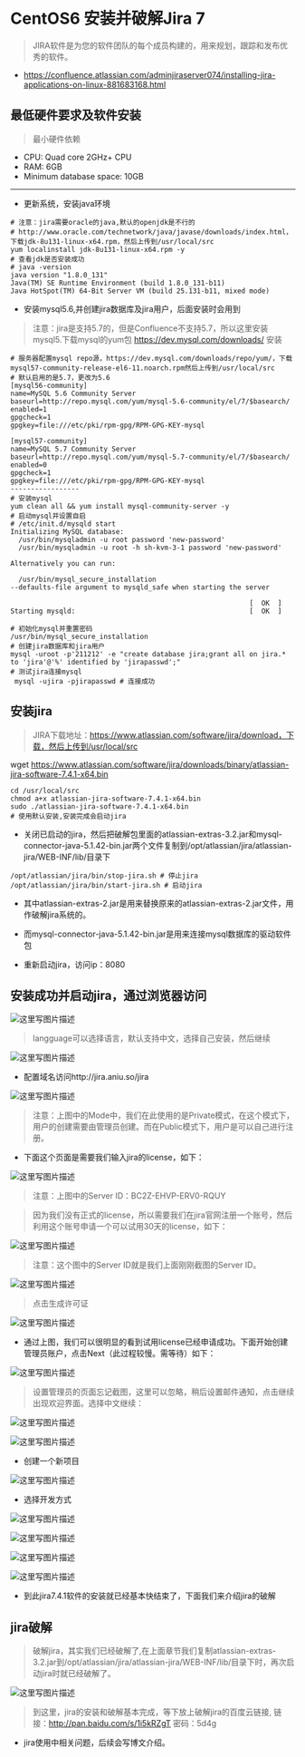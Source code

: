 

# CentOS6 安装并破解Jira 7

> JIRA软件是为您的软件团队的每个成员构建的，用来规划，跟踪和发布优秀的软件。

- https://confluence.atlassian.com/adminjiraserver074/installing-jira-applications-on-linux-881683168.html

## 最低硬件要求及软件安装

> 最小硬件依赖

- CPU: Quad core 2GHz+ CPU
- RAM: 6GB
- Minimum database space: 10GB

-------------------------------------

- 更新系统，安装java环境

```
# 注意：jira需要oracle的java,默认的openjdk是不行的
# http://www.oracle.com/technetwork/java/javase/downloads/index.html，下载jdk-8u131-linux-x64.rpm，然后上传到/usr/local/src
yum localinstall jdk-8u131-linux-x64.rpm -y
# 查看jdk是否安装成功
# java -version
java version "1.8.0_131"
Java(TM) SE Runtime Environment (build 1.8.0_131-b11)
Java HotSpot(TM) 64-Bit Server VM (build 25.131-b11, mixed mode)
```

- 安装mysql5.6,并创建jira数据库及jira用户，后面安装时会用到

> 注意：jira是支持5.7的，但是Confluence不支持5.7，所以这里安装mysql5.下载mysql的yum包 https://dev.mysql.com/downloads/ 安装

```
# 服务器配置mysql repo源，https://dev.mysql.com/downloads/repo/yum/，下载mysql57-community-release-el6-11.noarch.rpm然后上传到/usr/local/src
# 默认启用的是5.7，更改为5.6
[mysql56-community]
name=MySQL 5.6 Community Server
baseurl=http://repo.mysql.com/yum/mysql-5.6-community/el/7/$basearch/
enabled=1
gpgcheck=1
gpgkey=file:///etc/pki/rpm-gpg/RPM-GPG-KEY-mysql

[mysql57-community]
name=MySQL 5.7 Community Server
baseurl=http://repo.mysql.com/yum/mysql-5.7-community/el/7/$basearch/
enabled=0
gpgcheck=1
gpgkey=file:///etc/pki/rpm-gpg/RPM-GPG-KEY-mysql
-----------------
# 安装mysql
yum clean all && yum install mysql-community-server -y
# 启动mysql并设置自启
# /etc/init.d/mysqld start
Initializing MySQL database:
  /usr/bin/mysqladmin -u root password 'new-password'
  /usr/bin/mysqladmin -u root -h sh-kvm-3-1 password 'new-password'

Alternatively you can run:

  /usr/bin/mysql_secure_installation
--defaults-file argument to mysqld_safe when starting the server

                                                           [  OK  ]
Starting mysqld:                                           [  OK  ]

# 初始化mysql并重置密码
/usr/bin/mysql_secure_installation
# 创建jira数据库和jira用户
mysql -uroot -p'211212' -e "create database jira;grant all on jira.* to 'jira'@'%' identified by 'jirapasswd';"
# 测试jira连接mysql
 mysql -ujira -pjirapasswd # 连接成功
```

## 安装jira

> JIRA下载地址：https://www.atlassian.com/software/jira/download，下载，然后上传到/usr/local/src

wget https://www.atlassian.com/software/jira/downloads/binary/atlassian-jira-software-7.4.1-x64.bin

```
cd /usr/local/src
chmod a+x atlassian-jira-software-7.4.1-x64.bin
sudo ./atlassian-jira-software-7.4.1-x64.bin
# 使用默认安装,安装完成会启动jira
```
- 关闭已启动的jira，然后把破解包里面的atlassian-extras-3.2.jar和mysql-connector-java-5.1.42-bin.jar两个文件复制到/opt/atlassian/jira/atlassian-jira/WEB-INF/lib/目录下

```
/opt/atlassian/jira/bin/stop-jira.sh # 停止jira
/opt/atlassian/jira/bin/start-jira.sh # 启动jira
```

- 其中atlassian-extras-2.jar是用来替换原来的atlassian-extras-2.jar文件，用作破解jira系统的。

- 而mysql-connector-java-5.1.42-bin.jar是用来连接mysql数据库的驱动软件包

- 重新启动jira，访问ip：8080

## 安装成功并启动jira，通过浏览器访问

![这里写图片描述](http://img.blog.csdn.net/20170724162724316?watermark/2/text/aHR0cDovL2Jsb2cuY3Nkbi5uZXQvd2gyMTEyMTI=/font/5a6L5L2T/fontsize/400/fill/I0JBQkFCMA==/dissolve/70/gravity/SouthEast)

> langguage可以选择语言，默认支持中文，选择自己安装，然后继续

![这里写图片描述](http://img.blog.csdn.net/20170724163037184?watermark/2/text/aHR0cDovL2Jsb2cuY3Nkbi5uZXQvd2gyMTEyMTI=/font/5a6L5L2T/fontsize/400/fill/I0JBQkFCMA==/dissolve/70/gravity/SouthEast)

- 配置域名访问http://jira.aniu.so/jira

![这里写图片描述](http://img.blog.csdn.net/20170724174921012?watermark/2/text/aHR0cDovL2Jsb2cuY3Nkbi5uZXQvd2gyMTEyMTI=/font/5a6L5L2T/fontsize/400/fill/I0JBQkFCMA==/dissolve/70/gravity/SouthEast)

> 注意：上图中的Mode中，我们在此使用的是Private模式，在这个模式下，用户的创建需要由管理员创建。而在Public模式下，用户是可以自己进行注册。

- 下面这个页面是需要我们输入jira的license，如下：

![这里写图片描述](http://img.blog.csdn.net/20170724175416223?watermark/2/text/aHR0cDovL2Jsb2cuY3Nkbi5uZXQvd2gyMTEyMTI=/font/5a6L5L2T/fontsize/400/fill/I0JBQkFCMA==/dissolve/70/gravity/SouthEast)

> 注意：上图中的Server ID：BC2Z-EHVP-ERV0-RQUY

> 因为我们没有正式的license，所以需要我们在jira官网注册一个账号，然后利用这个账号申请一个可以试用30天的license，如下：

![这里写图片描述](http://img.blog.csdn.net/20170724175802250?watermark/2/text/aHR0cDovL2Jsb2cuY3Nkbi5uZXQvd2gyMTEyMTI=/font/5a6L5L2T/fontsize/400/fill/I0JBQkFCMA==/dissolve/70/gravity/SouthEast)

> 注意：这个图中的Server ID就是我们上面刚刚截图的Server ID。

![这里写图片描述](http://img.blog.csdn.net/20170724175841990?watermark/2/text/aHR0cDovL2Jsb2cuY3Nkbi5uZXQvd2gyMTEyMTI=/font/5a6L5L2T/fontsize/400/fill/I0JBQkFCMA==/dissolve/70/gravity/SouthEast)

> 点击生成许可证

![这里写图片描述](http://img.blog.csdn.net/20170724175951425?watermark/2/text/aHR0cDovL2Jsb2cuY3Nkbi5uZXQvd2gyMTEyMTI=/font/5a6L5L2T/fontsize/400/fill/I0JBQkFCMA==/dissolve/70/gravity/SouthEast)

- 通过上图，我们可以很明显的看到试用license已经申请成功。下面开始创建管理员账户，点击Next（此过程较慢。需等待）如下：

![这里写图片描述](http://img.blog.csdn.net/20170724180357297?watermark/2/text/aHR0cDovL2Jsb2cuY3Nkbi5uZXQvd2gyMTEyMTI=/font/5a6L5L2T/fontsize/400/fill/I0JBQkFCMA==/dissolve/70/gravity/SouthEast)

> 设置管理员的页面忘记截图，这里可以忽略，稍后设置邮件通知，点击继续出现欢迎界面。选择中文继续：

![这里写图片描述](http://img.blog.csdn.net/20170724180555844?watermark/2/text/aHR0cDovL2Jsb2cuY3Nkbi5uZXQvd2gyMTEyMTI=/font/5a6L5L2T/fontsize/400/fill/I0JBQkFCMA==/dissolve/70/gravity/SouthEast)

![这里写图片描述](http://img.blog.csdn.net/20170724180712235?watermark/2/text/aHR0cDovL2Jsb2cuY3Nkbi5uZXQvd2gyMTEyMTI=/font/5a6L5L2T/fontsize/400/fill/I0JBQkFCMA==/dissolve/70/gravity/SouthEast)

- 创建一个新项目

![这里写图片描述](http://img.blog.csdn.net/20170724181120225?watermark/2/text/aHR0cDovL2Jsb2cuY3Nkbi5uZXQvd2gyMTEyMTI=/font/5a6L5L2T/fontsize/400/fill/I0JBQkFCMA==/dissolve/70/gravity/SouthEast)

- 选择开发方式

![这里写图片描述](http://img.blog.csdn.net/20170724181238700?watermark/2/text/aHR0cDovL2Jsb2cuY3Nkbi5uZXQvd2gyMTEyMTI=/font/5a6L5L2T/fontsize/400/fill/I0JBQkFCMA==/dissolve/70/gravity/SouthEast)

![这里写图片描述](http://img.blog.csdn.net/20170724181334111?watermark/2/text/aHR0cDovL2Jsb2cuY3Nkbi5uZXQvd2gyMTEyMTI=/font/5a6L5L2T/fontsize/400/fill/I0JBQkFCMA==/dissolve/70/gravity/SouthEast)

![这里写图片描述](http://img.blog.csdn.net/20170724181507715?watermark/2/text/aHR0cDovL2Jsb2cuY3Nkbi5uZXQvd2gyMTEyMTI=/font/5a6L5L2T/fontsize/400/fill/I0JBQkFCMA==/dissolve/70/gravity/SouthEast)

![这里写图片描述](http://img.blog.csdn.net/20170724182021685?watermark/2/text/aHR0cDovL2Jsb2cuY3Nkbi5uZXQvd2gyMTEyMTI=/font/5a6L5L2T/fontsize/400/fill/I0JBQkFCMA==/dissolve/70/gravity/SouthEast)

- 到此jira7.4.1软件的安装就已经基本快结束了，下面我们来介绍jira的破解

## jira破解

> 破解jira，其实我们已经破解了,在上面章节我们复制atlassian-extras-3.2.jar到/opt/atlassian/jira/atlassian-jira/WEB-INF/lib/目录下时，再次启动jira时就已经破解了。

![这里写图片描述](http://img.blog.csdn.net/20170724182732939?watermark/2/text/aHR0cDovL2Jsb2cuY3Nkbi5uZXQvd2gyMTEyMTI=/font/5a6L5L2T/fontsize/400/fill/I0JBQkFCMA==/dissolve/70/gravity/SouthEast)

> 到这里，jira的安装和破解基本完成，等下放上破解jira的百度云链接,
> 链接：http://pan.baidu.com/s/1i5kRZgT 密码：5d4g

- jira使用中相关问题，后续会写博文介绍。
